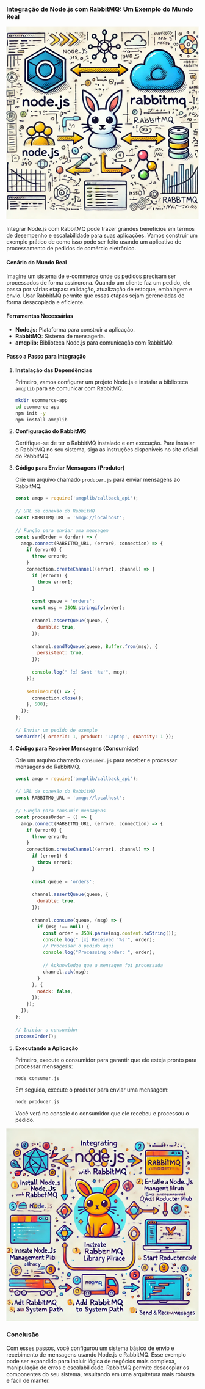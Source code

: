 ### Integração de Node.js com RabbitMQ: Um Exemplo do Mundo Real

![img.png](img/img.png)

Integrar Node.js com RabbitMQ pode trazer grandes benefícios em termos de desempenho e escalabilidade para suas
aplicações. Vamos construir um exemplo prático de como isso pode ser feito usando um aplicativo de processamento de
pedidos de comércio eletrônico.

#### Cenário do Mundo Real

Imagine um sistema de e-commerce onde os pedidos precisam ser processados de forma assíncrona. Quando um cliente faz um
pedido, ele passa por várias etapas: validação, atualização de estoque, embalagem e envio. Usar RabbitMQ permite que
essas etapas sejam gerenciadas de forma desacoplada e eficiente.

#### Ferramentas Necessárias

- **Node.js:** Plataforma para construir a aplicação.
- **RabbitMQ:** Sistema de mensageria.
- **amqplib:** Biblioteca Node.js para comunicação com RabbitMQ.

#### Passo a Passo para Integração

1. **Instalação das Dependências**

   Primeiro, vamos configurar um projeto Node.js e instalar a biblioteca `amqplib` para se comunicar com RabbitMQ.

   ```bash
   mkdir ecommerce-app
   cd ecommerce-app
   npm init -y
   npm install amqplib
   ```

2. **Configuração do RabbitMQ**

   Certifique-se de ter o RabbitMQ instalado e em execução. Para instalar o RabbitMQ no seu sistema, siga as instruções
   disponíveis no site oficial do RabbitMQ.

3. **Código para Enviar Mensagens (Produtor)**

   Crie um arquivo chamado `producer.js` para enviar mensagens ao RabbitMQ.

   ```javascript
   const amqp = require('amqplib/callback_api');

   // URL de conexão do RabbitMQ
   const RABBITMQ_URL = 'amqp://localhost';

   // Função para enviar uma mensagem
   const sendOrder = (order) => {
     amqp.connect(RABBITMQ_URL, (error0, connection) => {
       if (error0) {
         throw error0;
       }
       connection.createChannel((error1, channel) => {
         if (error1) {
           throw error1;
         }

         const queue = 'orders';
         const msg = JSON.stringify(order);

         channel.assertQueue(queue, {
           durable: true,
         });

         channel.sendToQueue(queue, Buffer.from(msg), {
           persistent: true,
         });

         console.log(" [x] Sent '%s'", msg);
       });

       setTimeout(() => {
         connection.close();
       }, 500);
     });
   };

   // Enviar um pedido de exemplo
   sendOrder({ orderId: 1, product: 'Laptop', quantity: 1 });
   ```

4. **Código para Receber Mensagens (Consumidor)**

   Crie um arquivo chamado `consumer.js` para receber e processar mensagens do RabbitMQ.

   ```javascript
   const amqp = require('amqplib/callback_api');

   // URL de conexão do RabbitMQ
   const RABBITMQ_URL = 'amqp://localhost';

   // Função para consumir mensagens
   const processOrder = () => {
     amqp.connect(RABBITMQ_URL, (error0, connection) => {
       if (error0) {
         throw error0;
       }
       connection.createChannel((error1, channel) => {
         if (error1) {
           throw error1;
         }

         const queue = 'orders';

         channel.assertQueue(queue, {
           durable: true,
         });

         channel.consume(queue, (msg) => {
           if (msg !== null) {
             const order = JSON.parse(msg.content.toString());
             console.log(" [x] Received '%s'", order);
             // Processar o pedido aqui
             console.log("Processing order: ", order);

             // Acknowledge que a mensagem foi processada
             channel.ack(msg);
           }
         }, {
           noAck: false,
         });
       });
     });
   };

   // Iniciar o consumidor
   processOrder();
   ```

5. **Executando a Aplicação**

   Primeiro, execute o consumidor para garantir que ele esteja pronto para processar mensagens:

   ```bash
   node consumer.js
   ```

   Em seguida, execute o produtor para enviar uma mensagem:

   ```bash
   node producer.js
   ```

   Você verá no console do consumidor que ele recebeu e processou o pedido.

![img_1.png](img/img_1.png)

### Conclusão

Com esses passos, você configurou um sistema básico de envio e recebimento de mensagens usando Node.js e RabbitMQ. Esse
exemplo pode ser expandido para incluir lógica de negócios mais complexa, manipulação de erros e escalabilidade.
RabbitMQ permite desacoplar os componentes do seu sistema, resultando em uma arquitetura mais robusta e fácil de manter.
